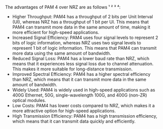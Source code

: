 The advantages of PAM 4 over NRZ are as follows ¹ ² ³ ⁴:

- Higher Throughput: PAM4 has a throughput of 2 bits per Unit Interval (UI), whereas NRZ has a throughput of 1 bit per UI. This means that PAM4 can transmit more data in the same amount of time, making it more efficient for high-speed applications.
- Increased Signal Efficiency: PAM4 uses four signal levels to represent 2 bits of logic information, whereas NRZ uses two signal levels to represent 1 bit of logic information. This means that PAM4 can transmit more data using the same amount of bandwidth.
- Reduced Signal Loss: PAM4 has a lower baud rate than NRZ, which means that it experiences less signal loss due to channel attenuation. This makes it more suitable for long-distance transmission.
- Improved Spectral Efficiency: PAM4 has a higher spectral efficiency than NRZ, which means that it can transmit more data in the same amount of bandwidth.
- Widely Used: PAM4 is widely used in high-speed applications such as 400G Ethernet, 50G, single-wavelength 100G, and 400G (non-ZR) optical modules.
- Low Costs: PAM4 has lower costs compared to NRZ, which makes it a more attractive option for high-speed applications.
- High Transmission Efficiency: PAM4 has a high transmission efficiency, which means that it can transmit data quickly and efficiently.
